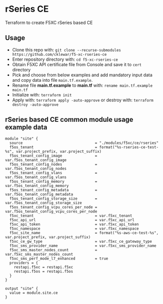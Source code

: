 # rSeries CE

Terraform to create F5XC rSeries based CE

## Usage

- Clone this repo with: `git clone --recurse-submodules https://github.com/cklewar/f5-xc-rseries-ce`
- Enter repository directory with: `cd f5-xc-rseries-ce`
- Obtain F5XC API certificate file from Console and save it to `cert` directory
- Pick and choose from below examples and add mandatory input data and copy data into file `main.tf.example`.
- Rename file __main.tf.example__ to __main.tf__ with: `rename main.tf.example main.tf`
- Initialize with: `terraform init`
- Apply with: `terraform apply -auto-approve` or destroy with: `terraform destroy -auto-approve`

## rSeries based CE common module usage example data

```hcl
module "site" {
  source                                 = "./modules/f5xc/ce/rseries"
  f5os_tenant                            = format("%s-rseries-ce-test-%s", var.project_prefix, var.project_suffix)
  f5os_tenant_config_image               = var.f5os_tenant_config_image
  f5os_tenant_config_nodes               = var.f5os_tenant_config_nodes
  f5os_tenant_config_vlans               = var.f5os_tenant_config_vlans
  f5os_tenant_config_memory              = var.f5os_tenant_config_memory
  f5os_tenant_config_metadata            = var.f5os_tenant_config_metadata
  f5os_tenant_config_storage_size        = var.f5os_tenant_config_storage_size
  f5os_tenant_config_vcpu_cores_per_node = var.f5os_tenant_config_vcpu_cores_per_node
  f5xc_tenant                            = var.f5xc_tenant
  f5xc_api_url                           = var.f5xc_api_url
  f5xc_api_token                         = var.f5xc_api_token
  f5xc_namespace                         = var.f5xc_namespace
  f5xc_site_name                         = format("%s-aws-ce-test-%s", var.project_prefix, var.project_suffix)
  f5xc_ce_gw_type                        = var.f5xc_ce_gateway_type
  f5xc_sms_provider_name                 = var.f5xc_sms_provider_name
  f5xc_sms_master_nodes_count            = var.f5xc_sms_master_nodes_count
  f5xc_sms_perf_mode_l7_enhanced         = true
  providers = {
    restapi.f5xc = restapi.f5xc
    restapi.f5os = restapi.f5os
  }
}

output "site" {
  value = module.site.ce
}
```